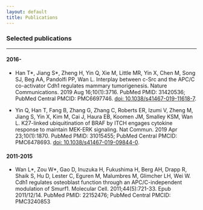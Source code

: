 ```yaml
---
layout: default
title: Publications
---
```


###  Selected publications
* * *
#### 2016-
- Han T\*, Jiang S\*, Zheng H, Yin Q, Xie M, Little MR, Yin X, Chen M, Song SJ, Beg AA, Pandolfi PP, Wan L. Interplay between c-Src and the APC/C co-activator Cdh1 regulates mammary tumorigenesis. Nature Communications. 2019 Aug 16;10(1):3716. PubMed PMID: 31420536; PubMed Central PMCID: PMC6697746. [doi: 10.1038/s41467-019-11618-7](https://doi.org/10.1038/s41467-019-11618-7).

-	Yin Q, Han T, Fang B, Zhang G, Zhang C, Roberts ER, Izumi V, Zheng M, Jiang S, Yin X, Kim M, Cai J, Haura EB, Koomen JM, Smalley KSM, Wan L. K27-linked ubiquitination of BRAF by ITCH engages cytokine response to maintain MEK-ERK signaling. Nat Commun. 2019 Apr 23;10(1):1870. PubMed PMID: 31015455; PubMed Central PMCID: PMC6478693. [doi: 10.1038/s41467-019-09844-0](https://doi.org/10.1038/s41467-019-09844-0).

#### 2011-2015

- Wan L\*, Zou W\*, Gao D, Inuzuka H, Fukushima H, Berg AH, Drapp R, Shaik S, Hu D, Lester C, Eguren M, Malumbres M, Glimcher LH, Wei W. Cdh1 regulates osteoblast function through an APC/C-independent modulation of Smurf1. Molecular Cell. 2011;44(5):721-33. Epub 2011/12/14. PubMed PMID: 22152476; PubMed Central PMCID: PMC3240853
